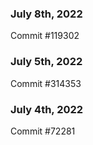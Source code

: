 ### July 8th, 2022

Commit #119302

### July 5th, 2022

Commit #314353


### July 4th, 2022

Commit #72281
